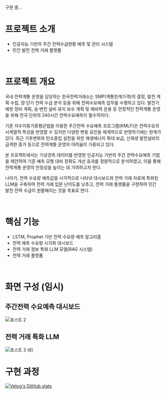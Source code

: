 구현 중...

# 프로젝트 소개

- 인공지능 기반의 주간 전력수급현황 예측 및 관리 시스템
- 민간 발전 전력 거래 플랫폼

</br>

# 프로젝트 개요

국내 전력계통 운영을 담당하는 한국전력거래소는 SMP(계통한계가격)의 결정, 발전 계획 수립, 장·단기 전력 수급 분석 등을 위해 전력수요예측 업무를 수행하고 있다.
발전기 예방 정비 계획, 송·변전 설비 유지 보수 계획 및 예비력 운용 등 안정적인 전력계통 운영을 위해 전국 단위의 240시간 전력수요예측이 필수적이다.

기존 지수이동가중평균법을 이용한 주간전력 수요예측 프로그램(KMLF)은 전력수요의 시계열적 특성을 반영할 수 있지만 다양한 변동 요인을 체계적으로 반영하기에는 한계가 있다. 
최근 기후변화와 탄소중립 실천을 위한 재생에너지 확대 보급, 신재생 발전설비의 급격한 증가 등으로 전력계통 운영의 어려움이 가중되고 있다.

본 프로젝트에서는 기상관측 데이터를 반영한 인공지능 기반의 주간 전력수요예측 기법을 제안하여 기존 예측 모형 대비 정확도 개선 효과를 정량적으로 분석하였고, 이를 통해 전력계통 운영의 안정성을 높이는 데 기여하고자 한다.  

나아가, 전력 수요량 예측값을 시각적으로 나타낸 대시보드와 전력 거래 자료에 특화된 LLM을 구축하여 전력 거래 입문 난이도를 낮추고, 전력 거래 플랫폼을 구현하여 민간 발전 전력 수급이 원활해지는 것을 목표로 한다.

</br>

# 핵심 기능

- LSTM, Prophet 기반 전력 수요량 예측 알고리즘
- 전력 예측 수요량 시각화 대시보드
- 전력 거래 정보 특화 LLM 모델(RAG 시스템)
- 전력 거래 플랫폼

</br>

# 화면 구성 (임시)

## 주간전력 수요예측 대시보드

![포스트 2](https://github.com/jimins5042/Power_Consumption_Dashboard/assets/28335699/53a1cc7c-c13f-434f-a49e-f39feb0f0abd)

## 전력 거래 특화 LLM

![포스트 3 (6)](https://github.com/jimins5042/Power_Consumption_Dashboard/assets/28335699/bd17cab4-82fe-4de6-8457-b81d9baff57f)

# 구현 과정

[![Velog's GitHub stats](https://velog-readme-stats.vercel.app/api?name=2jooin1207&slug=전력수급현황-예측-및-관리-시스템-만들기-개요)](https://velog.io/@2jooin1207/series/%EC%A0%84%EB%A0%A5%EC%88%98%EA%B8%89%ED%98%84%ED%99%A9-%EC%98%88%EC%B8%A1-%EB%B0%8F-%EA%B4%80%EB%A6%AC-%EC%8B%9C%EC%8A%A4%ED%85%9C-%EB%A7%8C%EB%93%A4%EA%B8%B0)




